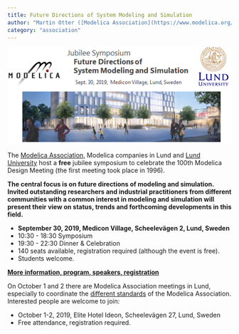 ```yaml
---
title: Future Directions of System Modeling and Simulation
author: "Martin Otter ([Modelica Association](https://www.modelica.org/) and [DLR-SR](https://www.dlr.de/sr/en/desktopdefault.aspx/tabid-11579/))"
category: "association"
---
```


![symposium](symposium2019.png) 

The [Modelica Association](https://www.modelica.org/), Modelica companies in Lund and
[Lund University](https://lunduniversity.lu.se/) host a **free** jubilee symposium
to celebrate the 100th Modelica Design Meeting (the first meeting took place in 1996).

**The central focus is on future directions of modeling and simulation. Invited outstanding researchers
and industrial practitioners from different communities with a common interest in modeling and simulation
will present their view on status, trends and forthcoming developments in this field.**

- **September 30, 2019, Medicon Village, Scheelevägen 2, Lund, Sweden**
- 10:30 - 18:30 Symposium
- 19:30 - 22:30 Dinner & Celebration
- 140 seats available, registration required (although the event is free).
- Students welcome.

**[More information, program, speakers, registration](https://modelica.github.io/Symposium2019/)**

On October 1 and 2 there are Modelica Association meetings in Lund,
especially to coordinate the [different standards](https://www.modelica.org/) of the Modelica Association.
Interested people are welcome to join:

- October 1-2, 2019, Elite Hotel Ideon, Scheelevägen 27, Lund, Sweden
- Free attendance, registration required.
